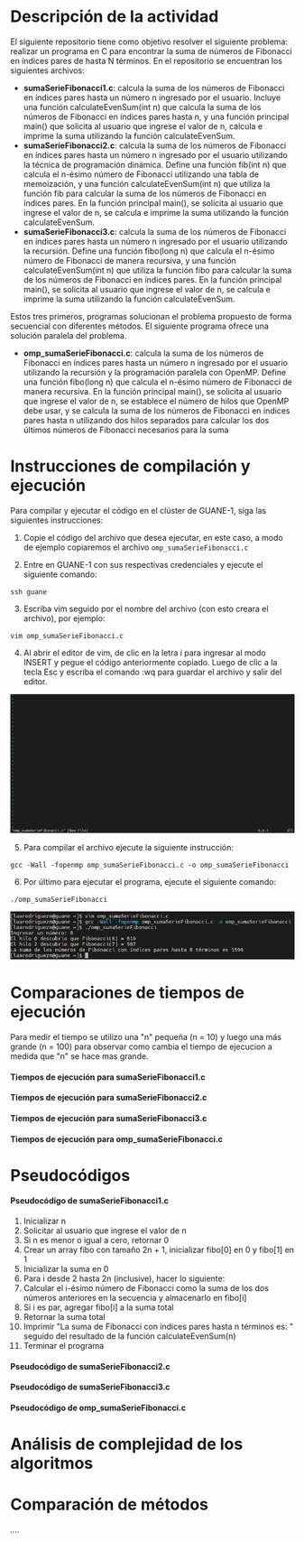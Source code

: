 # Descripción de la actividad

El siguiente repositorio tiene como objetivo resolver el siguiente problema: realizar un programa en C para encontrar la suma de números de Fibonacci en índices pares de hasta N términos. En el repositorio se encuentran los siguientes archivos: 
- **sumaSerieFibonacci1.c**: calcula la suma de los números de Fibonacci en índices pares hasta un número n ingresado por el usuario. Incluye una función calculateEvenSum(int n) que calcula la suma de los números de Fibonacci en índices pares hasta n, y una función principal main() que solicita al usuario que ingrese el valor de n, calcula e imprime la suma utilizando la función calculateEvenSum.
- **sumaSerieFibonacci2.c**: calcula la suma de los números de Fibonacci en índices pares hasta un número n ingresado por el usuario utilizando la técnica de programación dinámica. Define una función fib(int n) que calcula el n-ésimo número de Fibonacci utilizando una tabla de memoización, y una función calculateEvenSum(int n) que utiliza la función fib para calcular la suma de los números de Fibonacci en índices pares. En la función principal main(), se solicita al usuario que ingrese el valor de n, se calcula e imprime la suma utilizando la función calculateEvenSum.
- **sumaSerieFibonacci3.c**: calcula la suma de los números de Fibonacci en índices pares hasta un número n ingresado por el usuario utilizando la recursión. Define una función fibo(long n) que calcula el n-ésimo número de Fibonacci de manera recursiva, y una función calculateEvenSum(int n) que utiliza la función fibo para calcular la suma de los números de Fibonacci en índices pares. En la función principal main(), se solicita al usuario que ingrese el valor de n, se calcula e imprime la suma utilizando la función calculateEvenSum.
  
Estos tres primeros, programas solucionan el problema propuesto de forma secuencial con diferentes métodos. El siguiente programa ofrece una solución paralela del problema. 

- **omp_sumaSerieFibonacci.c**: calcula la suma de los números de Fibonacci en índices pares hasta un número n ingresado por el usuario utilizando la recursión y la programación paralela con OpenMP. Define una función fibo(long n) que calcula el n-ésimo número de Fibonacci de manera recursiva. En la función principal main(), se solicita al usuario que ingrese el valor de n, se establece el número de hilos que OpenMP debe usar, y se calcula la suma de los números de Fibonacci en índices pares hasta n utilizando dos hilos separados para calcular los dos últimos números de Fibonacci necesarios para la suma

# Instrucciones de compilación y ejecución

Para compilar y ejecutar el código en el clúster de GUANE-1, siga las siguientes instrucciones: 

1. Copie el código del archivo que desea ejecutar, en este caso, a modo de ejemplo copiaremos el archivo `omp_sumaSerieFibonacci.c`
   
2. Entre en GUANE-1 con sus respectivas credenciales y ejecute el siguiente comando: 
   
  ```
  ssh guane 
  ```
3. Escriba vim seguido por el nombre del archivo (con esto creara el archivo), por ejemplo:
  ```
  vim omp_sumaSerieFibonacci.c
  ```
4. Al abrir el editor de vim, de clic en la letra i para ingresar al modo INSERT y pegue el código anteriormente copiado. Luego de clic a la tecla Esc y escriba el comando :wq para guardar el archivo y salir del editor.

![img1](./Recursos/EditorVim.jpg)

5. Para compilar el archivo ejecute la siguiente instrucción:
  ```
  gcc -Wall -fopenmp omp_sumaSerieFibonacci.c -o omp_sumaSerieFibonacci
  ```
6. Por último para ejecutar el programa, ejecute el siguiente comando:

  ```
  ./omp_sumaSerieFibonacci
  ```
![img2](./Recursos/Comandos.jpg)

# Comparaciones de tiempos de ejecución 

Para medir el tiempo se utilizo una "n" pequeña (n = 10) y luego una más grande (n = 100) para observar como cambia el tiempo de ejecucion a medida que "n" se hace mas grande. 

#### Tiempos de ejecución para sumaSerieFibonacci1.c

#### Tiempos de ejecución para sumaSerieFibonacci2.c

#### Tiempos de ejecución para sumaSerieFibonacci3.c

#### Tiempos de ejecución para omp_sumaSerieFibonacci.c

# Pseudocódigos

#### Pseudocódigo de sumaSerieFibonacci1.c

01. Inicializar n
02. Solicitar al usuario que ingrese el valor de n
03. Si n es menor o igual a cero, retornar 0
04. Crear un array fibo con tamaño 2n + 1, inicializar fibo[0] en 0 y fibo[1] en 1
05. Inicializar la suma en 0
06. Para i desde 2 hasta 2n (inclusive), hacer lo siguiente:
07. Calcular el i-ésimo número de Fibonacci como la suma de los dos números anteriores en la secuencia y almacenarlo en fibo[i]
08. Si i es par, agregar fibo[i] a la suma total
09. Retornar la suma total
10. Imprimir "La suma de Fibonacci con índices pares hasta n términos es: " seguido del resultado de la función calculateEvenSum(n)
11. Terminar el programa

#### Pseudocódigo de sumaSerieFibonacci2.c

#### Pseudocódigo de sumaSerieFibonacci3.c

#### Pseudocódigo de omp_sumaSerieFibonacci.c

# Análisis de complejidad de los algoritmos

# Comparación de métodos

*....*
